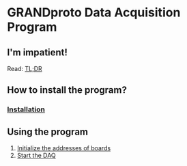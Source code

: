 # GRANDproto Data Acquisition Program

## I'm impatient!
Read: [TL;DR](too_long_no_read.md)


## How to install the program?
### [Installation](installation.md)


## Using the program
1. [Initialize the addresses of boards](setting_addr.md)
2. [Start the DAQ](usage.md)
